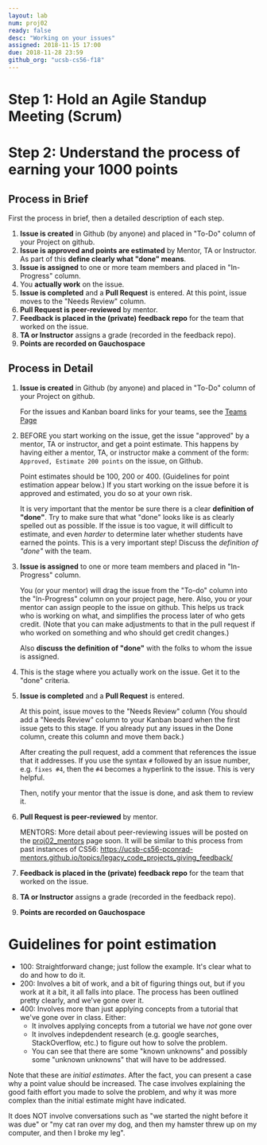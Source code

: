 ```yaml
---
layout: lab
num: proj02
ready: false
desc: "Working on your issues"
assigned: 2018-11-15 17:00
due: 2018-11-28 23:59
github_org: "ucsb-cs56-f18"
---
```



# Step 1: Hold an Agile Standup Meeting (Scrum)


# Step 2: Understand the process of earning your 1000 points

## Process in Brief

First the process in brief, then a detailed description of each step.
1. **Issue is created** in Github (by anyone) and placed in "To-Do" column of your Project on github.
2. **Issue is approved and points are estimated** by Mentor, TA or Instructor. 
   As part of this **define clearly what "done" means**.
3. **Issue is assigned** to one or more team members and placed in "In-Progress" column.
4. You **actually work** on the issue.
4. **Issue is completed** and a **Pull Request** is entered. At this point, issue moves to the
   "Needs Review" column.
5. **Pull Request is peer-reviewed** by mentor.  
6. **Feedback is placed in the (private) feedback repo** for
   the team that worked on the issue.
7. **TA or Instructor** assigns a grade (recorded in the feedback repo).
8. **Points are recorded on Gauchospace**

## Process in Detail

1. **Issue is created** in Github (by anyone) and placed in "To-Do" column of your Project on github.
   
   For the issues and Kanban board links for your teams, see the [Teams Page](/info/teams/) 

2. BEFORE you start working on the issue, get the issue "approved" by a mentor, TA or instructor,
   and get a point estimate.  This happens by having either a mentor, TA, or instructor
   make a comment of the form: `Approved, Estimate 200 points` on the issue, on Github.
   
   Point estimates should be 100, 200 or 400. (Guidelines for point
   estimation appear below.)   If you start working on the issue before it is approved and estimated,
   you do so at your own risk.  
   
   It is very important that the mentor be sure there is a clear **definition of "done"**.
   Try to make sure that what "done" looks like is as clearly spelled out as possible.
   If the issue is too vague, it will difficult to estimate, and even *harder* to determine
   later whether students have earned the points.  This is a very important step! 
   Discuss the *definition of "done"* with the team.
       
3. **Issue is assigned** to one or more team members and placed in "In-Progress" column.

   You (or your mentor) will drag the issue from the "To-do" column into the "In-Progress"
   column on your project page, here.  Also, you or your mentor can assign people to the 
   issue on github.  This helps us track who is working on what, and simplifies the process
   later of who gets credit.  (Note that you can make adjustments to that in the pull request
   if who worked on something and who should get credit changes.)
   
   Also **discuss the definition of "done"** with the folks to whom the issue is assigned.
   
4. This is the stage where you actually work on the issue.  Get it to the "done" criteria.
   
   
4. **Issue is completed** and a **Pull Request** is entered. 

   At this point, issue moves to the
   "Needs Review" column (You should add a "Needs Review" column to your Kanban board when the first issue
   gets to this stage.  If you already put any issues in the Done column, create this column and move them back.)
   
   After creating the pull request, add a comment that references the issue
   that it addresses.  If you use the syntax `#` followed by an issue number, 
   e.g. `fixes #4`, then the `#4` becomes a hyperlink to the issue.  This is very
   helpful.
   
   Then, notify your mentor that the issue is done, and ask them to review it.
   
5. **Pull Request is peer-reviewed** by mentor.  

   MENTORS: More detail about peer-reviewing issues will be posted on the [proj02_mentors](/labs/proj02_mentors/) page soon.
   It will be similar to this process from past instances of CS56: 
   <https://ucsb-cs56-pconrad-mentors.github.io/topics/legacy_code_projects_giving_feedback/>
   
6. **Feedback is placed in the (private) feedback repo** for
   the team that worked on the issue.
      
7. **TA or Instructor** assigns a grade (recorded in the feedback repo).

   
8. **Points are recorded on Gauchospace**

   

# Guidelines for point estimation

* 100: Straightforward change; just follow the example. It's clear what to do and how to do it.
* 200: Involves a bit of work, and a bit of figuring things out, but if you work at it a bit, it
   all falls into place.   The process has been outlined pretty clearly, and we've gone over it.
* 400: Involves more than just applying concepts from a tutorial that we've gone over in class.
   Either:
   * It involves applying concepts from a tutorial we have *not* gone over
   * It involves indepdendent research (e.g. google searches, StackOverflow, etc.) to
      figure out how to solve the problem.
   * You can see that there are some "known unknowns" and possibly some "unknown unknowns"
      that will have to be addressed.

Note that these are *initial estimates*.  After the fact, you can present a case why a point
value should be increased.   The case involves explaining the good faith effort you made to
solve the problem, and why it was more complex than the initial estimate might have indicated.

It does NOT involve conversations such as "we started the night before it was due" or 
"my cat ran over my dog, and then my hamster threw up on my computer, and then I broke my leg".
